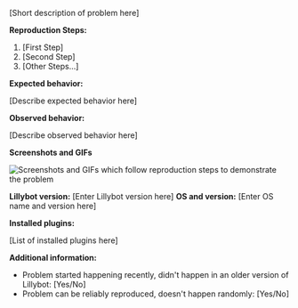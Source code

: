 [Short description of problem here]

**Reproduction Steps:**

1. [First Step]
2. [Second Step]
3. [Other Steps...]

**Expected behavior:**

[Describe expected behavior here]

**Observed behavior:**

[Describe observed behavior here]

**Screenshots and GIFs**

![Screenshots and GIFs which follow reproduction steps to demonstrate the problem](url)

**Lillybot version:** [Enter Lillybot version here]
**OS and version:** [Enter OS name and version here]

**Installed plugins:**

[List of installed plugins here]

**Additional information:**

* Problem started happening recently, didn't happen in an older version of Lillybot: [Yes/No]
* Problem can be reliably reproduced, doesn't happen randomly: [Yes/No]

